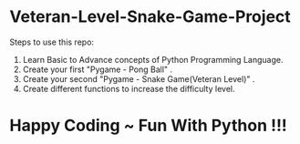 # Veteran-Level-Snake-Game-Project
Steps to use this repo:

1. Learn Basic to Advance concepts of Python Programming Language. 
2. Create your first "Pygame - Pong Ball" .
3. Create your second "Pygame - Snake Game(Veteran Level)" .
4. Create different functions to increase the difficulty level.

# Happy Coding ~ Fun With Python !!!
